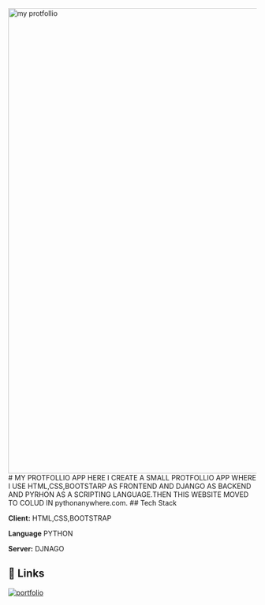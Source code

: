 <img width="944" alt="my protfollio" src="https://user-images.githubusercontent.com/102829368/162607136-0ac20a54-89d8-4a3e-a494-2f89b4499e72.png">
# MY PROTFOLLIO APP
HERE I CREATE A SMALL PROTFOLLIO APP WHERE I USE HTML,CSS,BOOTSTARP AS FRONTEND AND DJANGO AS BACKEND AND PYRHON AS A SCRIPTING LANGUAGE.THEN THIS WEBSITE MOVED TO COLUD IN pythonanywhere.com.
## Tech Stack

**Client:** HTML,CSS,BOOTSTRAP

**Language** PYTHON

**Server:** DJNAGO


## 🔗 Links
[![portfolio](https://img.shields.io/badge/my_portfolio-000?style=for-the-badge&logo=ko-fi&logoColor=white)](http://priybarat.pythonanywhere.com/)
 
